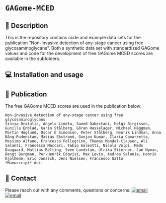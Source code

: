 # `GAGome-MCED`

## 🔬 Description

This is the repository contains code and example data sets for the publication "Non-invasive detection of any-stage cancer using free glycosaminoglycans".
Both a synthetic data set with standardized GAGome values and code for the development of free GAGome MCED scores are available in the subfolders.

## 💻 Installation and usage

## 📖 Publication

The free GAGome MCED scores are used in the publication below:
```
Non-invasive detection of any-stage cancer using free glycosaminoglycans
Sinisa Bratulic, Angelo Limeta, Saeed Dabestani, Helgi Birgisson, Gunilla Enblad, Karin Stålberg, Göran Hesselager, Michael Häggman, Martin Höglund, Oscar E Simonson, Peter Stålberg, Henrik Lindman, Anna Bång-Rudenstam, Matias Ekstrand, Gunjan Kumar, Ilaria Cavarretta, Massimo Alfano, Francesco Pellegrino, Thomas Mandel-Clausen, Ali Salanti, Francesca Maccari, Fabio Galeotti, Nicola Volpi, Mads Daugaard, Mattias Belting, Sven Lundstam, Ulrika Stierner, Jan Nyman, Bengt Bergman, Per-Henrik Edqvist, Max Levin, Andrea Salonia, Henrik Kjölhede, Eric Jonasch, Jens Nielsen, Francesco Gatto
*Manuscript* doi:
```

## 👋 Contact

Please reach out with any comments, questions or concerns:
[![email](https://img.shields.io/badge/email-fz274%40cam.ac.uk-%23a6bddb)](bratulic@chalmers.se)
[![email](https://img.shields.io/badge/email-fz274%40cam.ac.uk-%23a6bddb)](angelol@chalmers.se)
